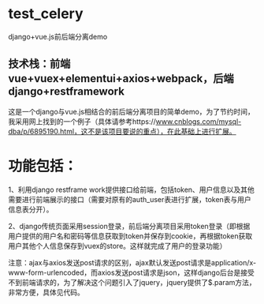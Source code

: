 # test_celery
django+vue.js前后端分离demo
## 技术栈：前端 vue+vuex+elementui+axios+webpack，后端 django+restframework

这是一个django与vue.js相结合的前后端分离项目的简单demo，为了节约时间，我采用网上找到的一个例子（具体请参考https://www.cnblogs.com/mysql-dba/p/6895190.html，这不是该项目要说的重点），在此基础上进行扩展。

# 功能包括：
1、利用django restframe work提供接口给前端，包括token、用户信息以及其他需要进行前端展示的接口（需要对原有的auth_user表进行扩展，token表与用户信息表分开）。

2、django传统页面采用session登录，前后端分离项目采用token登录（即根据用户提供的用户名和密码等信息获取到token并保存到cookie，再根据token获取用户其他个人信息保存到vuex的store。这样就完成了用户的登录功能）

注意：ajax与axios发送post请求的区别，ajax默认发送post请求是application/x-www-form-urlencoded，而axios发送post请求是json，这样django后台是接受不到前端请求的，为了解决这个问题引入了jquery，jquery提供了$.param方法，非常方便，具体见代码。
